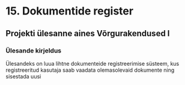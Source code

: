 # 15. Dokumentide register

## Projekti ülesanne aines Võrgurakendused I

### Ülesande kirjeldus

Ülesandeks on luua lihtne dokumenteide registreerimise süsteem, kus registreeritud kasutaja saab vaadata olemasolevaid dokumente ning sisestada uusi

